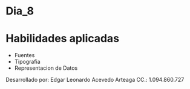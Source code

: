 # Dia_8

# Habilidades aplicadas 

- Fuentes 
- Tipografia 
- Representacion de Datos

Desarrollado por: Edgar Leonardo Acevedo Arteaga 
CC.: 1.094.860.727